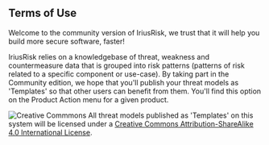 ## Terms of Use

Welcome to the community version of IriusRisk, we trust that it will help you build more secure software, faster!

IriusRisk relies on a knowledgebase of threat, weakness and countermeasure data that is grouped into risk patterns (patterns of risk related to a specific component or use-case). By taking part in the Community edition, we hope that you'll publish your threat models as 'Templates' so that other users can benefit from them.  You'll find this option on the Product Action menu for a given product.

![Creative Commmons](https://i.creativecommons.org/l/by-sa/4.0/88x31.png)
All threat models published as 'Templates' on this system will be licensed under a [Creative Commons Attribution-ShareAlike 4.0 International License](http://creativecommons.org/licenses/by-sa/4.0/).
